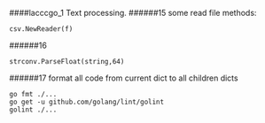 ####lacccgo_1
Text processing.
######15
some read file methods:
```
csv.NewReader(f) 
```

######16
```
strconv.ParseFloat(string,64)
```

######17
format all code from current dict to all children dicts
```
go fmt ./...
go get -u github.com/golang/lint/golint
golint ./...
```